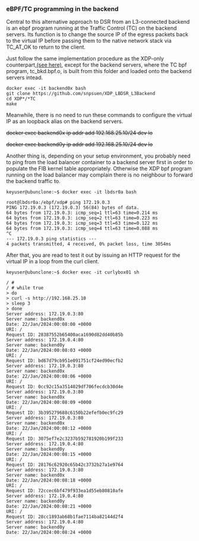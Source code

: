 ### eBPF/TC programming in the backend

Central to this alternative approach to DSR from an L3-connected backend is an ebpf program running at the Traffic Control (TC) on the backend servers. Its function is to change the source IP of the egress packets back to the virtual IP before passing them to the native network stack via TC_AT_OK to return to the client.

Just follow the same implementation procedure as the XDP-only counterpart,[(see here)](https://github.com/snpsuen/XDP_LBDSR_L3Backend), except for the backend servers, where the TC bpf program, tc_bkd.bpf.o, is built from this folder and loaded onto the backend servers intead.

```
docker exec -it backend0x bash
git clone https://github.com/snpsuen/XDP_LBDSR_L3Backend
cd XDP*/*TC
make
```

Meanwhile, there is no need to run these commands to configure the virtual IP as an loopback alias on the backend servers.

~~docker exec backend0x ip addr add 192.168.25.10/24 dev lo~~

~~docker exec backend0y ip addr add 192.168.25.10/24 dev lo~~

Another thing is, depending on your setup environment, you probably need to ping from the load balancer container to a backend server first in order to populate the FIB kernel table appropriately. Otherwise the XDP bpf program running on the load balancer may complain there is no neighbour to forward the backend traffic to.

```
keyuser@ubunclone:~$ docker exec -it lbdsr0a bash

root@lbdsr0a:/ebpf/xdp# ping 172.19.0.3
PING 172.19.0.3 (172.19.0.3) 56(84) bytes of data.
64 bytes from 172.19.0.3: icmp_seq=1 ttl=63 time=0.214 ms
64 bytes from 172.19.0.3: icmp_seq=2 ttl=63 time=0.223 ms
64 bytes from 172.19.0.3: icmp_seq=3 ttl=63 time=0.122 ms
64 bytes from 172.19.0.3: icmp_seq=4 ttl=63 time=0.088 ms
^C
--- 172.19.0.3 ping statistics ---
4 packets transmitted, 4 received, 0% packet loss, time 3054ms
```

After that, you are read to test it out by issuing an HTTP request for the virtual IP in a loop from the curl client.

```
keyuser@ubunclone:~$ docker exec -it curlybox01 sh

/ #
/ # while true
> do
> curl -s http://192.168.25.10
> sleep 3
> done
Server address: 172.19.0.3:80
Server name: backend0x
Date: 22/Jan/2024:00:08:00 +0000
URI: /
Request ID: 28387552b65400aca1690d82dd40b85b
Server address: 172.19.0.4:80
Server name: backend0y
Date: 22/Jan/2024:00:08:03 +0000
URI: /
Request ID: bd67d79cb951e091751cf24ed90ecfb2
Server address: 172.19.0.3:80
Server name: backend0x
Date: 22/Jan/2024:00:08:06 +0000
URI: /
Request ID: 0cc92c15a3514029df706fecdcb30d4e
Server address: 172.19.0.3:80
Server name: backend0x
Date: 22/Jan/2024:00:08:09 +0000
URI: /
Request ID: 3b395279688c6150b22efefb0ec9fc29
Server address: 172.19.0.3:80
Server name: backend0x
Date: 22/Jan/2024:00:08:12 +0000
URI: /
Request ID: 3075ef7e2c3237b592781920b199f233
Server address: 172.19.0.4:80
Server name: backend0y
Date: 22/Jan/2024:00:08:15 +0000
URI: /
Request ID: 28176c62920c65b42c3732b27a1e9764
Server address: 172.19.0.3:80
Server name: backend0x
Date: 22/Jan/2024:00:08:18 +0000
URI: /
Request ID: 72ccec6bf479f933ea1d55eb80810afe
Server address: 172.19.0.4:80
Server name: backend0y
Date: 22/Jan/2024:00:08:21 +0000
URI: /
Request ID: 28cc1893ab68b1fae7114ba82144d2f4
Server address: 172.19.0.4:80
Server name: backend0y
Date: 22/Jan/2024:00:08:24 +0000
```
